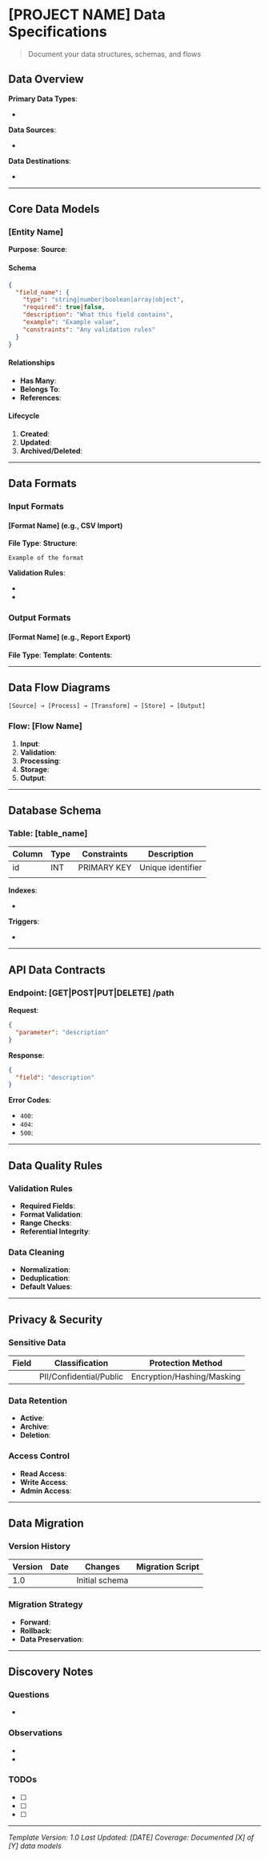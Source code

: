 # [PROJECT NAME] Data Specifications

> Document your data structures, schemas, and flows

## Data Overview
<!-- What kind of data does your system handle? -->

**Primary Data Types**:
- <!-- User data, transactions, logs, etc. -->

**Data Sources**:
- <!-- Database, APIs, files, user input -->

**Data Destinations**:
- <!-- Where does processed data go? -->

---

## Core Data Models
<!-- Document your main data structures -->

### [Entity Name]
**Purpose**: <!-- What this data represents -->
**Source**: <!-- Where it comes from -->

#### Schema
```json
{
  "field_name": {
    "type": "string|number|boolean|array|object",
    "required": true|false,
    "description": "What this field contains",
    "example": "Example value",
    "constraints": "Any validation rules"
  }
}
```

#### Relationships
- **Has Many**: <!-- Related entities -->
- **Belongs To**: <!-- Parent entities -->
- **References**: <!-- External IDs -->

#### Lifecycle
1. **Created**: <!-- When/how created -->
2. **Updated**: <!-- When/how modified -->
3. **Archived/Deleted**: <!-- Retention policy -->

---

## Data Formats
<!-- For file-based or API data -->

### Input Formats
#### [Format Name] (e.g., CSV Import)
**File Type**: <!-- .csv, .json, .xml -->
**Structure**:
```
Example of the format
```
**Validation Rules**:
- <!-- Required fields -->
- <!-- Format constraints -->

### Output Formats
#### [Format Name] (e.g., Report Export)
**File Type**: <!-- Generated format -->
**Template**: <!-- If applicable -->
**Contents**: <!-- What's included -->

---

## Data Flow Diagrams
<!-- How data moves through your system -->

```
[Source] → [Process] → [Transform] → [Store] → [Output]
```

### Flow: [Flow Name]
1. **Input**: <!-- What comes in -->
2. **Validation**: <!-- Checks performed -->
3. **Processing**: <!-- Transformations -->
4. **Storage**: <!-- Where it's saved -->
5. **Output**: <!-- What goes out -->

---

## Database Schema
<!-- If using a database -->

### Table: [table_name]
| Column | Type | Constraints | Description |
|--------|------|-------------|-------------|
| id | INT | PRIMARY KEY | Unique identifier |
| <!-- name --> | <!-- type --> | <!-- constraints --> | <!-- purpose --> |

**Indexes**:
- <!-- Performance optimizations -->

**Triggers**:
- <!-- Automated actions -->

---

## API Data Contracts
<!-- For API-based systems -->

### Endpoint: [GET|POST|PUT|DELETE] /path
**Request**:
```json
{
  "parameter": "description"
}
```

**Response**:
```json
{
  "field": "description"
}
```

**Error Codes**:
- `400`: <!-- Bad request reason -->
- `404`: <!-- Not found reason -->
- `500`: <!-- Server error reason -->

---

## Data Quality Rules

### Validation Rules
- **Required Fields**: <!-- Must be present -->
- **Format Validation**: <!-- Patterns to match -->
- **Range Checks**: <!-- Min/max values -->
- **Referential Integrity**: <!-- Foreign key constraints -->

### Data Cleaning
- **Normalization**: <!-- How data is standardized -->
- **Deduplication**: <!-- How duplicates are handled -->
- **Default Values**: <!-- What's used when missing -->

---

## Privacy & Security

### Sensitive Data
<!-- Mark fields that need protection -->

| Field | Classification | Protection Method |
|-------|---------------|-------------------|
| <!-- field --> | PII/Confidential/Public | Encryption/Hashing/Masking |

### Data Retention
- **Active**: <!-- How long kept accessible -->
- **Archive**: <!-- Long-term storage -->
- **Deletion**: <!-- When permanently removed -->

### Access Control
- **Read Access**: <!-- Who can view -->
- **Write Access**: <!-- Who can modify -->
- **Admin Access**: <!-- Who can delete -->

---

## Data Migration
<!-- For evolving schemas -->

### Version History
| Version | Date | Changes | Migration Script |
|---------|------|---------|------------------|
| 1.0 | <!-- date --> | Initial schema | <!-- script --> |

### Migration Strategy
- **Forward**: <!-- How to upgrade -->
- **Rollback**: <!-- How to downgrade -->
- **Data Preservation**: <!-- What to keep -->

---

## Discovery Notes

### Questions
- <!-- What's unclear about the data? -->

### Observations
- <!-- Patterns noticed -->
- <!-- Potential issues -->

### TODOs
- [ ] <!-- Document this data structure -->
- [ ] <!-- Verify this relationship -->
- [ ] <!-- Check this constraint -->

---

*Template Version: 1.0*
*Last Updated: [DATE]*
*Coverage: Documented [X] of [Y] data models*